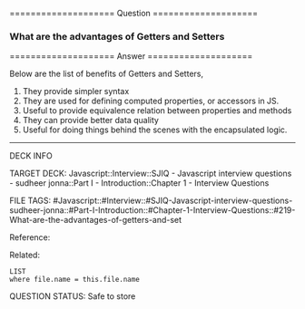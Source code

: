 ==================== Question ====================  

### What are the advantages of Getters and Setters  

==================== Answer ====================  

Below are the list of benefits of Getters and Setters,

1. They provide simpler syntax
2. They are used for defining computed properties, or accessors in JS.
3. Useful to provide equivalence relation between properties and methods
4. They can provide better data quality
5. Useful for doing things behind the scenes with the encapsulated logic.

---

DECK INFO

TARGET DECK: Javascript::Interview::SJIQ - Javascript interview questions -
sudheer jonna::Part I - Introduction::Chapter 1 - Interview Questions

FILE TAGS:
#Javascript::#Interview::#SJIQ-Javascript-interview-questions-sudheer-jonna::#Part-I-Introduction::#Chapter-1-Interview-Questions::#219-What-are-the-advantages-of-getters-and-set

Reference:

Related:

```dataview
LIST
where file.name = this.file.name
```

QUESTION STATUS: Safe to store
